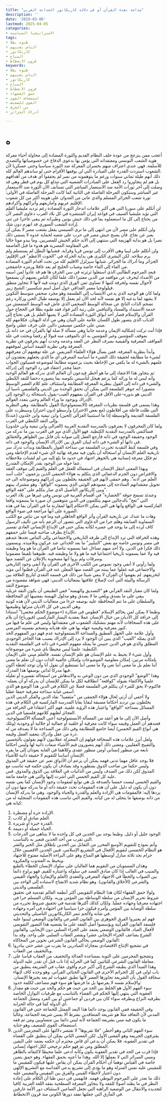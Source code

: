 ```yaml
---
title: "سذاجة نقدة القرآن أو في دلالة كاريكاتور الحداثة العربي"
description: ''
date: '2019-03-06'
lastmod: 2025-04-05
categories:
- الاستراتيجيا السياسية
tags:
- ظنوه بطلا
- الناس يعنيهم
- كاريكاتور
- المباح
- قرون الانحطاط
keywords:
- ظنوه بطلا
- الناس يعنيهم
- كاريكاتور
- المباح
- قرون الانحطاط
- حمق الفقهاء
- استضعاف القوي
- القوي للضعيف
- سن الخرف
- أدراك الجزائر

---
```

# **ه**

أعجب ممن ينزعج من عودة حلف النظام القديم والثورة المضادة إلى محاولة أحياء معركة هوية الشعب التونسي ومعتقداته التي يؤمن بها بدعوى الدفاع عن خصوصياتها والتصدي للأسلمة. فهي عندي اعتراف منهم بخسران المعركة ضد الثورة سياسيا وحتى عسكريا لأن الشعوب استردت القدرة على المبادرة التي لن يوقفها الأقزام حتى لو ساندهم العالم كله.   
ذلك أنهم طيلة ثماني سنوات ورغم ما يتوهمونه من نصر لم يحققوا أي هدف من أهدافهم بل هم لم يتجاوزوا رد الفعل على المبادرات الشعبية التي تندلع كل يوم في قطر وهي قد وصلت إلى آخر ثورات الأمة ضد الاستعمار المباشر التي تستأنف الآن الثورة ضد الاستعمار غير المباشر وستكون المرحلة الفاصلة في الثانية كما كانت المرحلة الفاصلة في الأولى: ثورة شعب الجزائر المسلم والذي عانى من العدوان على هويته أكثر من كل شعوب الإقليم عربهم وأمازيغهم وأتراكهم وأكرادهم.   
لن أتكلم على سوريا التي هي أكبر علامات اندحار الثورة المضادة رغم ترديد مليشيا القلم التي تؤيد مليشيا السيف في قواعد إيران المنتشرة في كل بلاد العرب دعاوى النصر لأن من يحتاج إلى كل ما استعملوه بما في ذلك جيش بوتين وطيرانه ثم يبقى عاجزا عن ثني إرادة الشعب السوري قد انهزم دون شك.  
ولن أتكلم على مصر لأن من انتهى إلى ما نرى السيسي يفعل بشعب مصر لا يمكن أن يعبر عن نجاح. فأن يصبح جيش مصر في حرب على شعبه لحماية عدوه لا يسمى ذلك نصرا بل هو بداية الهزيمة التي ستنهي إلى الابد حكم الحيش للمصريين. وما يبدو موتا حاليا في المقاومة المصرية هو هدوء ما قبل العاصفة.  
ولن أتكلم على ليبيا وهي الأقرب إلى تونس قربا وقرابة. فشبابها البطل لم يستسلم ولم يرم سلاحه. لكن البشرى الكبرى هي بداية الحركة في “الحوت الأعظم” في الإقليم: الجزائر وما أدراك ما الجزائر. شبابها سيزلزل الاقليم كله من تحت أقدام الثورة المضادة من الماء إلى الماء خاصة وشباب الخليج لم يعد غافلا ورمزه خاشقجي.  
فبعد المرحوم الطالبي الذي استغلوا ثرثرته في سن الخرف ها هم قد عادوا لمن اسمه من الأضداد ليخرف عن مواقفه من الدين معتبرا ذلك علما لكأن الناس يعنيهم أن يسمعوا لأحوال نفسه ولخرقة كتبها لا تساوي ثمن الورق الذي دونت فيه لأنها لا تتجاوز منطق فيلولوجيا معمر القذافي حول أصل اسم شكسبير: الشيخ زبير.  
ولما كان هو الوحيد الذي يدعي الانتساب إلى الفلسفة وهو مجرد صحفي متوسط التكوين لا يشهد لما يدعيه إلا هو نفسه لأنه لحد الآن لم يعمل إلا بوصفه طبال الحي وزكاره رغم تضخم الذات الناتج عن ضحالة الوسط الصحفي الذي عاش فيه الوسط المتمعش من خدمة الاستبداد والفساد والتنافس على رتبة أكبر قواد فقد ظنوه بطلا في الحجاج حول القرآن والإسلام فصار أحد أبواق الثورة المضادة التي لا يعنيها العلم بل هي تحتاج إلى الذباب الذي يتصور طول اللسان علامة على البيان وهي من أدلة البهتان. فكلامهم كله مبني على حكمين مسبقين دالين على خرف عقلي واضح.  
فإذا أنت تركت إشكالية الإيمان وعدمه جانبا وهي مسألة لا صلة لها بالقرآن في حد ذاته بل بموقف المؤمنين وغير المؤمنين به أي بالموقف منه قبولا أو رفضا وبحثت في علة المواقف المعرفية والقيمية بصرف النظر عن العقد وعدمه وجدت أنهم يخرفون في نظرية المعرفة وفي نظرية القيمة أساس لموقفهم.  
وأبدأ بنظرية المعرفة. فمن يسأل هؤلاء العلماء المزيفين عن علة توهمهم أن معرفتهم لشيء ما مطابقة لحقيقة ذلك الشيء ما أساسه المعرفي أي ما الذي يجعلهم يعتقدون أن علمهم بالشيء له ما يكفي من الإحاطة بحيث يزعمونه مطابقا لموضوعه فسيكون الجواب حتما مجدر اعتقاد في رد الوجود إلى إدراكه.   
ثم يتجاوز هذا الاعتقاد إلى ما هو أخطر فيدعون أن العالم الذي ندركه هو العالم الوحيد وأنه ليس له ما ورائه كما يزعم هيجل لتأسيس نكوصه بما يتصوره دحضا للنقد الكنطي والشيء في ذاته إلى القول بنظرية المعرفة المطابقة واستئناف علم كلام العصر الوسيط متصورا أنه جوهر الفلسفة التي يمكن أن تحقق الوحدة بين الديني والفلسفي ناسيا أن الديني هو بدوره-على الأقل في القرآن بمفهوم الغيب-يقول باستحالة رد الوجود إلى الإدراك وبوجود ما وراء العالم وحتى بتعدد العوالم.  
وهذا يسمى في فلسفة نظريات المعرفة (الابستمولوجيا) القول بالمطابقة. وهي النظرية التي ظلت فاعلة من أفلاطون (مع بعض الاحتراز) وأرسطو (دون احتراز) وسيطرت على الفلسفة القديمة والوسيطة إذا ما استثنينا الغزالي (لحين) وابن تيمية وابن خلدون (عندنا) وإلى النقد الكنطي في الغرب.  
ولما كان المخرفون لا يعترفون بالمدرسة النقدية العربية (الغزالي وابن تيمية وابن خلدون) فسأكتفي بالمدرسة النقدية الكنطية. فهو الأول الذي ميز في الغرب بين ما ندركه من الوجود وحقيقة الوجود في ذاته فأرجع العقل إلى صوابه بأن قابل بين الظواهر والحقائق في ذاتها أو الشيء في ذاته لبيان الفرق بين الإدراك الإنسان والوجود في ذاته.  
وفي فلسفة كنط النقدية تحررت الفلسفة من سذاجة القول بالمطابقة وبدأت تدرك سر تاريخية العلم الإنسان أو استحالة أن يكون فيه معرفة نهائية لأي شيء لعدم الإحاطة ومن ثم فكل معرفة إنسانية هي بالجوهر اجتهاد في حدود ما بلغ إليه من لم لشتات ملاحظاته عما حوله من الوجود بقدر الإمكان المتدرج.  
وبهذا المعنى انتقل الإنسان في استعماله للعقل في العلم والقيم إلى موقف العقد والافتراض دون الجزم الدغمائي الذي يتكلم به هؤلاء الحمقى الذين يزعمون “جلب أسد العلم من أذنه”. وهم حمقى لأنهم في الحقيقة يخلطون بين إدراكهم وموضوعاته الى حد تحويل معتقداتهم الساذجة إلى معبودهم الوثني الذي يسمونه “الواقع”. وهو مشترك بينهم وبين كاريكاتور التأصيل الذي صار يتكلم على “فقه الواقع”.  
وعندئذ تسمح جوقة “الحضارة” في أقسام العربية في تونس وفي غيرها من بلاد العرب التي “تعج” بالدجالين منهم يتكلمون في الدين متوهمين أن صورة ما يسمونه واقعا الماركسية هي الواقع وأنها هي التي يمكن الاحتكام إليها لمقارنة ما في القرآن بما في هذه الصورة على أنها مراجعة في ضوء الواقع.  
وهات ما عندك عن تاريخية القرآن وأثر الواقع الجاهلي فيه وما فيه من تناص مع الكتب السماوية السابقة وهلم جرا من الدعاوى التي تتصور أن الزعم بأنه من تأليف الرسول كاف لرده إلى ما يوجد في عصره لكأنه يمكن حتى في الإبداع الإنساني العادي تفسير الإبداع بظرف صاحبه قيسا على حمقهم.  
وهذه الخرافة التي ترد الإبداع إلى ظرفه التاريخي والاجتماعي وإلى التناص تجدها عندهم في مصر وتونس خاصة مع بعض “التبلبيز” ما بعد الحداثي عند عركون وتلاميذه. ويسمون ذلك فكرا في الدين. ولا أحد منهم تساءل عما يسمونه تناصا في القرآن ما هو وما وظيفته فيه ولا عما يسمونه تاريخيا اجتماعيا فيه ما هو ولا ما وظيفته فيه. ظنوهما تلفيقا مضمونيا وسرقات ولم يروا أنها مصحوبة بالإعلان عن القصد منها.  
ولما رأوني لا أنفي وجود نصوص من الكتب الأخرى في القرآن ولا أنفي وجود التاريخي والاجتماعي فيه غفلوا عما بينته من القصد منها المعلن عنه في القرآن فظنوا أني مؤيد لتخريفهم. لم يفهموا أن القرآن لا ينفي شيئا من ذلك في قسمه النقدي لتاريخ العلاقة بين الرسالة والبيئة التي أتت لإصلاح علاقتها بمتعاليات الديني: فهي شواهد مقصودة من موضوع النقد.  
ولما كان معيار النقد القرآني هو “التصديق والهيمنة” فمن الطبيعي أن يكون النقد غربلية يبقي على ما يصدق ويلغي ما لا يصدق وهو مدلول الهيمنة بمعنييها أي المحافظة والسلطان على ما تتم المحافظة عليه بوصفه جزءا من متعاليات الديني لأن هذه كونية وهي الديني في كل الاديان منزلها وطبيعيها.  
وطبعا لا يمكن لمن يحاكم الإسلام “قطوس في شكارة (=موضوع الحكم مخفي)” استنادا إلى خرافة كل الأديان من خيال الإنسان عملا بعقدية اليسار الماركسي (فيورباخ) أن يلام على هذه السخافات لأنه مهتم بتشكيك الشعوب في معتقداتها وليس في علم ما فيها من كنوز معرفية وقيمية جهله بها هي علة هذيانه وتضخم نفسيته المرضي.  
وأول علامة على الجهل المطبق والسذاجة الابستمولوجية عدم فهم دور المفهوم الحد الذي يمثله “الغيب” الذي يبين أن الوجود لا يرد إلى الإدراك بسبب هذا الحاجز الوجودي المطلق والذي هو في الدين جنيس ما يمثله مفهوم الشيء في ذاته في الفلسفة النقدية الكنطية: علمنا ليس محيطا باي شيء من موضوعاته.  
وأول شيء لا يحيط به علم الإنسان هو علم الإنسان نفسه. فالعلم مبني على الإيمان بإمكانه مرتين: إمكان معلومية الموضوعات وإمكان عالمية الذات دون أن نعلم ما معنى أننا نعلم بل ما معنى أننا نعي ولا ما معنى أننا نستطيع أن نقول أنا وأن توجد لحظة أكون فيها مدركا لذاتي بوصفها هذا المدرك.  
وهذا “الوضع” الوجودي الذي من دون الوعي به والاندهاش من استحالة تفسيره أو تعليله علميا والاكتفاء بقبوله “كواقعة” انطلاقية لكل ما يمكن للإنسان أن يدركه أو أن يعمله-فاكتوم-لا يحق للمرء ان يتكلم في الفلسفة فضلا عن الكلام في الدين هذا الوضع هو الذي أسمي غيابة سذاجة معرفية حمقا عقليا.  
ولا أخفي أن أرثي لحال هؤلاء الحمقى من “مثقفينا” نقاد الدين والفكر الديني الذين يخلطون بين ترديد أحكاما مسبقة لبقايا بقايا المدرسة الماركسية في الكلام في هذه المسائل بسذاجة “الواقع” واعتبار هذه الرؤية علمية. فهم أكثر اعتقادا في الخرافة من العجائز لظنهم كلامهم فلسفيا في الدين.  
وأصل الآن إلى ما هو أعقد من المسألة الأبستمولوجية أعني المسألة الأكسيولوجية. فعندهم أن العمل وقيمه سواء كانت معرفية أو خلقية أو جمالية أو جلالية أو وجودية (وتلك هي أنواع القيم الخمس) أيضا خاضع للمطابقة وفي ذلك من السذاجة ما لا يصدقه من له ذرة من عقل وإدراك بتعقيد العمل وقيمه.  
ولعل أبرز علامات هذه السخافة قولهم إن المعتزلة عقلانيون لأنهم يقولون بالتحسين والتقبيح العقليين. ومعنى ذلك أنهم يتصورون قيم الأشياء صفات ذاتية لها وليس أحكاما نابعة من منظور إنساني أومن منظور عقدي وكلاهما في الغاية يعودان إلى ما يقره الإنسان أساسا للتقويم لا حقيقة ذاتية للأشياء.  
فلا يوجد عاقل مهما تدنى فهمه يمكن أن يزعم أن الأذواق تعبر عن حقيقة في المذوق وليس حكما من صاحب الذوق بمنظوره وقد يصادف أن يكون حكمه فيه تناسب مع المذوق لكن ذلك من الصدف وليس من الذاتيات في العلاقة بين الذوق والمذوق. قس عليه كل القيم الخمس التي أشرت إليها والتي هي جامعة مانعة.  
والقيم الخمس ليست خمسا بالصدفة بل هي توابع لمقومات وجود الإنسان كما يعي نفسه دون أن يكون له دليل على أن هذه المقومات تحدد حقيقة ذاته أو ما يدركه منها دون أن يردها إليه: فالمقومات هي الإرادة والعلم والقدرة والحياة والوجود. وهي ما يدركه الإنسان من ذاته بوصفها ما يتجلى له من كيانه. والقيم التي تناسب هذه المقومات المتجلية له من كيانه هي:   
1. الإرادة حرة أو مضطرة.  
2. العلم صادق أو كاذب.  
3. القدرة خيرة أو شريرة.  
4. الحياة جميلة أو دميمة.   
5. الوجود جليل أو ذليل. وطبعا يوجد بين الحدين في كل واحدة ما لا يتناهى من الدرجات التي تقرب من أحد الحدين فتعير به بالتناسب.   
وأتم نموذج للتقويم الأوسع المحرر من التقابل بين الحدين بإطلاق مثل الخير والشر هو النظام الخمسي لتقويم الأفعال في التشريع الإسلامي. فبين الحدين الاقصيين حلال حرام نجد ثلاثة منازل أوسطها هو المباح وهو على البراءة الأصلية مفتوح للاجتهاد ويحيط به المندوب والمكروه.  
وهذان المستويان من التقويم هما الغالبان على سلوك الإنسان الخطاء بالطبع والمنيب في الغالب إذا كان صادق القصد في سلوكه واعتباره للقيم. فهو يراوح دائما بين الصواب والخطأ في الاجتهاد المعرفي والعقدي (العلم والإيمان) والجهاد القيمي والشرعي (الأخلاق والقانون). وهو نظام شديد الانفتاح لاستناده إلى الواحد بين الفلسفي والديني.  
ولولا حمق الفقهاء لكان هذا النظام التقويمي أكثر أنظمة العالم تقدمية في تحقيق شروط تحرير الإنسان من سلطة الوساطة بين المؤمن وربه. ولكان المسلم حرا في اجتهاده معرفيا وجهاده عمليا. ولكان كذلك أكثرها تقدمية في تحقيق شروط تحرره من سلطة الوصاية بين المؤمن وأمره فيكون حرا سياسيا في اجتهاده في أمره وجهاده في شأنه ولألجم تنمر الكاريكاتورين التأصيلي والتحديثي.  
فهم لم يعتبروا الفرق الجوهري بين القانون الشرعي والقانون الوضعي ليبنوا عليه فلسفة القانون القرآنية ويؤسسوا أصل الفقه على ما يقتضيه هذا التصور التقويمي لأفعال العباد. فالقانون الوضعي يعتمد على الجزاء السلبي دون الإيجابي. والقانون الشرع يضاعف الجزاء الإيجابي عشرا ويقصر العقاب السلبي على واحد. وقد بدأ القانون الوضعي يحاكي القانون الشرعي نحوين من المحاكاة:  
1. في تشجيع الإنتاج الاقتصادي بمجازاة المبادرين ما يقرب من عشر حتى يبادروا وبالتخفيف من العقاب.  
2. وتشجيع المجرمين على التوبة بمساعدة العدالة والتخفيف من العقاب قياسا على معاملة القانون الشرعي للتائبين كما في الحرابة إذا تاب قبل أن تقدر عليه الدولة.  
وهذا المبدأ الذي يطبقه الشرع إلى أكبر جرم وأقوى عقاب في الشريعة ينطبق من باب اولى في كل الجرائم الأخرى في القانون الجنائي القرآني. وهو وحده كاف لإنهاء سخافة القول بأن الشريعة تجاوزها العصر لأنها تطبق عقوبات لم يعد يجيزها الإنسان. والإسلام نفسه لا يفرضها بل ما فرضها هو سوء فهم مضاعف لكلمة حدود:  
1. سوء الفهم الأول هو الخلط بين الحد من حيث هو حكم والحد من حيث هو مقدار العقوبة التي ينتهي إليها الحكم في القضاء بالتناسب مع ظرفيات النوازل الخاصة بطرفيه النزاع وبظرفه سواء كان بين فردين أو جماعتين أو بين الفرد وممثل الجماعة أي الدولة كما في حالة الحرابة.   
وفي الحقيقة ففي القانون يوجد دائما هذا البعد الممثل للجماعة حتى في القانون المدني لأن التعاقد مثلا هو شريعة المتعاقدين بشرط ألا يمس شريعة الجماعة. وغالبا ما يكون فيه مس بشريعة الجماعة لأنه ليس دائما بين متساويين ومن ثم ففه استضعاف القوي للضعيف وهو جناية.  
2. سوء الفهم الثاني وهو أخطر. “فلا تقربوها” لا تقتصر دلالتها على المجرمين الذين يقترفون الجريمة وهو المعنى الأول. لكن المعنى الثاني يمكن أن ينطبق على القضاة في تقدير العقوبة. فلا يمكن أن يدعي أي قاض محترم أن حكمه يعتمد على اليقين المطلق ومن ثم فهو حكم ترجيحي ككل اجتهاد إنساني.   
فإذا قرب من الحد في تقدير العقوبة يكون وكأنه ادعى علما محيطا لاكتفائه بالظاهر ونسي السرائر التي لا يعملها إلا الله. وهذا ما أعنيه بحمق الفقهاء. وهو حمق يتعين خاصة في القياس توهما أن أحكام القرآن يمكن أن يقاس عليها فيكون للمقيس ما للمقيس عليه نفس المنزلة وهو ما يؤدي إلى تشريع يدعي القداسة مع التشريع الإلهي دون اعتبار لأخطاء القيس والفرق بين المقيس والمقيس عليه.  
ذلك ما تعذر على المرحوم البوطي فهمه. فاتهمني في ديني ظنا أن الكلام على إعادة النظر في ما يظنه أصولا للفقه ولا يتجاوز المعرفة السطحية بفقه اللغة العربية كافيا لتجديده والانتقال من الوضعية الراهنة التي تجعل الساعين لاستئناف دور الأمة غارقين في المآزق التي جعلتها تفقد دورها الكوني منذ قرون الانحطاط.

###
